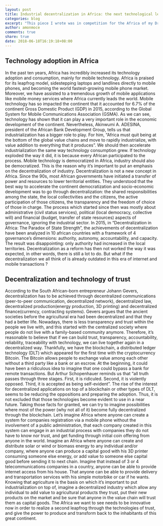 ```yaml
---
layout: post
title: Industrial decentralization in Africa: the next technological leapfrog
categories: blog
excerpt: "This piece I wrote was in competition for the Africa of my Dreams contest by the African Bank of Development. I choose the topic related to blockchain technology"
author: amonmoce
comments: true
share: true
date: 2018-06-18T16:19:18+08:00
---
```


## Technology adoption in Africa
In the past ten years, Africa has incredibly increased its technology adoption and consumption, mainly for mobile technology. Africa is praised for its leapfrog model, sidestepping laptops and landlines directly to mobile phones, and becoming the world fastest-growing mobile phone market. Moreover, we have assisted to a tremendous growth of mobile applications like mobile money services where Africa currently leads the world. Mobile technology has so impacted the continent that it accounted for 6.7% of the continent Gross Domestic Product (GDP) in 2015, according to the Global System for Mobile Communications Association (GSMA). As we can see, technology has shown that it can play a very important role in the economic development of the continent. Nevertheless, Akinwumi A. ADESINA, president of the African Bank Development Group, tells us that industrialization has a bigger role to play. For him, “Africa must quit being at the bottom of the global value chains and move to rapidly industrialize, with value addition to everything that it produces”. We should then accelerate industrialization the same way technology consumption grew. If technology exploded the way it did, it is because every African participated to the process. Mobile technology is democratized in Africa, industry should also be democratized. This is the reason why it’s important to put an emphasis on the decentralization of industry. 
Decentralization is not a new concept in Africa. Since the 90s, most African governments have initiated a transfer of power and resources to lower territorial entities. They understood that the best way to accelerate the continent democratization and socio-economic development was to go through decentralization: the shared responsibilities among the state, the local collectivities and the citizens, the active participation of those citizens, the transparency and the freedom of choice of those in charge. The process which started since then was mostly about administrative (civil status services), political (local democracy, collective will) and financial (budget, transfer of state resources) aspects of governance, ignoring the industrial sector. In 2015, in “Decentralization in Africa: The Paradox of State Strength”, the achievements of decentralization have been analyzed in 10 african countries with a framework of 4 governance’s dimensions: authority, autonomy, accountability, and capacity. The result was disappointing: only authority had increased in the local territories. Decentralization as a reform has then not worked the way it was expected, in other words, there is still a lot to do. But what if the decentralization we all think of is already outdated in this era of internet and mobile transactions ? 

## Decentralization and technology of trust
According to the South African-born entrepreneur Johann Gevers, decentralization has to be achieved through decentralized communications (peer-to-peer communication, decentralized network), decentralized law, decentralized production(energy production, 3D printing) and decentralized finance(currency, contracting systems). Gevers argues that the ancient societies before the agricultural era had been decentralized and that they had a better life.  Nowadays, there is less transparency and trust within the people we live with, and this started with the centralized society where people do not live with a family-based community anymore. 
Therefore, it’s reasonable to believe that if we can build trust, transparency, accountability, reliability, traceability with technology, we can live together again in a decentralized way. Thankfully, we have the blockchain, a distributed ledger technology (DLT) which appeared for the first time with the cryptocurrency Bitcoin. The Bitcoin allows people to exchange value among each other without a third party like a bank or an escrow. At the beginning, it could have been a ridiculous idea to imagine that one could bypass a bank for remote transactions. But Arthur Schopenhauer reminds us that “all truth passes through three stages. First, it is ridiculed. Second, it is violently opposed. Third, it is accepted as being self-evident”. The rise of the interest for decentralized applications on top of a blockchain or other types of DLT, seems to be reducing the oppositions and preparing the adoption. Thus, it is not excluded that those technologies become evident to use in a near future. Taking those facts for granted, we can try to imagine possibilities where most of the power (why not all of it) become fully decentralized through the blockchain. 
Let’s imagine Africa where anyone can create a system for companies registration via a mobile phone without the involvement of a public administration, that each company created in this system can engage in an industrial process with companies they do not have to know nor trust, and get funding through initial coin offering from anyone in the world. 
Imagine an Africa where anyone can create and distribute solar or wind or biomass energy to any individual and/or company, where anyone can produce a capital good with his 3D printer consuming someone else energy, or add value to someone else capital good before sending it to next chain. 
Imagine that instead of 3 or 4 telecommunications companies in a country, anyone can be able to provide internet access from his house. That anyone can be able to provide delivery and transportation services with his simple motorbike or car if he wants. Knowing that agriculture is the basis on which it’s important to put industrialization on top of, imagine a decentralized industry which allow any individual to add value to agricultural products they trust, put their new products on the market and be sure that anyone in the value chain will trust them as capital goods. 
The Africa we want to see needs to be innovative now in order to realize a second leapfrog through the technologies of trust, and give the power to produce and transform back to the inhabitants of this great continent.
